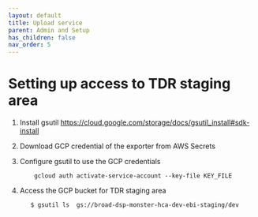 ```yaml
---
layout: default
title: Upload service
parent: Admin and Setup
has_children: false
nav_order: 5
---
```


# Setting up access to TDR staging area

1. Install gsutil https://cloud.google.com/storage/docs/gsutil_install#sdk-install

1. Download GCP credential of the exporter from AWS Secrets

1. Configure gsutil to use the GCP credentials
   ```
       gcloud auth activate-service-account --key-file KEY_FILE
   ```
1. Access the GCP bucket for TDR staging area
   ```
      $ gsutil ls  gs://broad-dsp-monster-hca-dev-ebi-staging/dev 
   ```